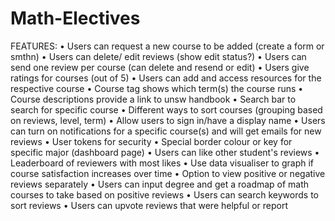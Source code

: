 # Math-Electives

FEATURES:
  • Users can request a new course to be added (create a form or smthn)
  • Users can delete/ edit reviews (show edit status?)
  • Users can send one review per course (can delete and resend or edit)
  • Users give ratings for courses (out of 5)
  • Users can add and access resources for the respective course
  • Course tag shows which term(s) the course runs
  • Course descriptions provide a link to unsw handbook
  • Search bar to search for specific course
  • Different ways to sort courses (grouping based on reviews, level, term)
  • Allow users to sign in/have a display name
  • Users can turn on notifications for a specific course(s) and will get emails for new reviews
  • User tokens for security
  • Special border colour or key for specific major (dashboard page)
  • Users can like other student's reviews
  • Leaderboard of reviewers with most likes
  • Use data visualiser to graph if course satisfaction increases over time
  • Option to view positive or negative reviews separately
  • Users can input degree and get a roadmap of math courses to take based on positive reviews
  • Users can search keywords to sort reviews
  • Users can upvote reviews that were helpful or report
